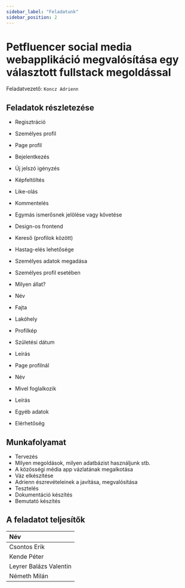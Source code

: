 ```yaml
---
sidebar_label: "Feladatunk"
sidebar_position: 2
---
```


# Petfluencer social media webapplikáció megvalósítása egy választott fullstack megoldással

Feladatvezető: `Koncz Adrienn`


## Feladatok részletezése

- Regisztráció
- Személyes profil
- Page profil
- Bejelentkezés
- Új jelszó igényzés
- Képfeltöltés
- Like-olás
- Kommentelés
- Egymás ismerősnek jelölése vagy követése

- Design-os frontend
- Kereső (profilok között)
- Hastag-elés lehetősége
- Személyes adatok megadása
- Személyes profil esetében
- Milyen állat?
- Név
- Fajta
- Lakóhely
- Profilkép

- Születési dátum
- Leírás
- Page profilnál
- Név
- Mivel foglalkozik
- Leírás
- Egyéb adatok
- Elérhetőség

## Munkafolyamat

- Tervezés
- Milyen megoldások, milyen adatbázist használjunk stb.
- A közösségi média app vázlatának megalkotása
- Váz elkészítése
- Adrienn észrevételeinek a javítása, megvalósítása
- Tesztelés
- Dokumentáció készítés
- Bemutató készítés

## A feladatot teljesítők

| Név                    |
| :--------------------- |
| Csontos Erik           |
| Kende Péter            |
| Leyrer Balázs Valentin |
| Németh Milán           |    
